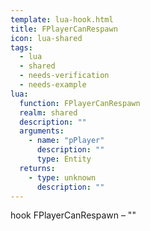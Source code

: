 ```yaml
---
template: lua-hook.html
title: FPlayerCanRespawn
icon: lua-shared
tags:
  - lua
  - shared
  - needs-verification
  - needs-example
lua:
  function: FPlayerCanRespawn
  realm: shared
  description: ""
  arguments:
    - name: "pPlayer"
      description: ""
      type: Entity
  returns:
    - type: unknown
      description: ""
---
```


<div class="lua__search__keywords">
hook FPlayerCanRespawn &#x2013; ""
</div>
